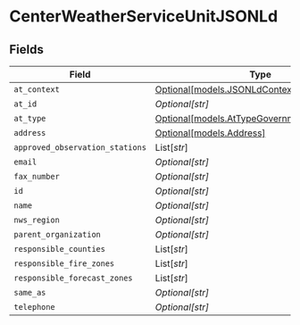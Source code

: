 # CenterWeatherServiceUnitJSONLd


## Fields

| Field                                                                                      | Type                                                                                       | Required                                                                                   | Description                                                                                |
| ------------------------------------------------------------------------------------------ | ------------------------------------------------------------------------------------------ | ------------------------------------------------------------------------------------------ | ------------------------------------------------------------------------------------------ |
| `at_context`                                                                               | [Optional[models.JSONLdContextUnion]](../models/jsonldcontextunion.md)                     | :heavy_minus_sign:                                                                         | N/A                                                                                        |
| `at_id`                                                                                    | *Optional[str]*                                                                            | :heavy_minus_sign:                                                                         | N/A                                                                                        |
| `at_type`                                                                                  | [Optional[models.AtTypeGovernmentOrganization]](../models/attypegovernmentorganization.md) | :heavy_minus_sign:                                                                         | N/A                                                                                        |
| `address`                                                                                  | [Optional[models.Address]](../models/address.md)                                           | :heavy_minus_sign:                                                                         | N/A                                                                                        |
| `approved_observation_stations`                                                            | List[*str*]                                                                                | :heavy_minus_sign:                                                                         | N/A                                                                                        |
| `email`                                                                                    | *Optional[str]*                                                                            | :heavy_minus_sign:                                                                         | N/A                                                                                        |
| `fax_number`                                                                               | *Optional[str]*                                                                            | :heavy_minus_sign:                                                                         | N/A                                                                                        |
| `id`                                                                                       | *Optional[str]*                                                                            | :heavy_minus_sign:                                                                         | N/A                                                                                        |
| `name`                                                                                     | *Optional[str]*                                                                            | :heavy_minus_sign:                                                                         | N/A                                                                                        |
| `nws_region`                                                                               | *Optional[str]*                                                                            | :heavy_minus_sign:                                                                         | N/A                                                                                        |
| `parent_organization`                                                                      | *Optional[str]*                                                                            | :heavy_minus_sign:                                                                         | N/A                                                                                        |
| `responsible_counties`                                                                     | List[*str*]                                                                                | :heavy_minus_sign:                                                                         | N/A                                                                                        |
| `responsible_fire_zones`                                                                   | List[*str*]                                                                                | :heavy_minus_sign:                                                                         | N/A                                                                                        |
| `responsible_forecast_zones`                                                               | List[*str*]                                                                                | :heavy_minus_sign:                                                                         | N/A                                                                                        |
| `same_as`                                                                                  | *Optional[str]*                                                                            | :heavy_minus_sign:                                                                         | N/A                                                                                        |
| `telephone`                                                                                | *Optional[str]*                                                                            | :heavy_minus_sign:                                                                         | N/A                                                                                        |